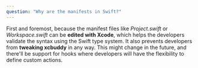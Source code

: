 ```yaml
---
question: "Why are the manifests in Swift?"
---
```


First and foremost, because the manifest files like _Project.swift_ or _Workspace.swift_ can be **edited with Xcode**, which helps the developers validate the syntax using the Swift type system. It also prevents developers from **tweaking xcbuddy** in any way. This might change in the future, and there'll be support for hooks where developers will have the flexibility to define custom actions.
